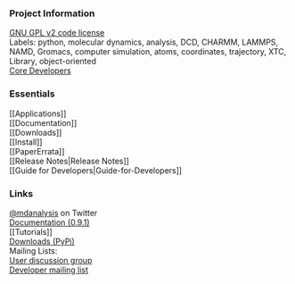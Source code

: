 ### Project Information       
[GNU GPL v2 code license](http://www.gnu.org/licenses/old-licenses/gpl-2.0.html)  
Labels: python, molecular dynamics, analysis, DCD, CHARMM, LAMMPS, NAMD, Gromacs, computer simulation, atoms, coordinates, trajectory, XTC, Library, object-oriented  
[Core Developers](https://github.com/orgs/MDAnalysis/teams/coredevs)

### Essentials ###
[[Applications]]  
[[Documentation]]  
[[Downloads]]  
[[Install]]  
[[PaperErrata]]  
[[Release Notes|Release Notes]]  
[[Guide for Developers|Guide-for-Developers]]

### Links ###
[@mdanalysis](https://twitter.com/mdanalysis) on Twitter  
[Documentation (0.9.1)](http:docs.mdanalysis.org/)  
[[Tutorials]]  
[Downloads (PyPi)](http://download.mdanalysis.org/)  
Mailing Lists:  
[User discussion group](https://groups.google.com/forum/#!forum/mdnalysis-discussion)  
[Developer mailing list](https://groups.google.com/forum/#!forum/mdnalysis-devel)  
